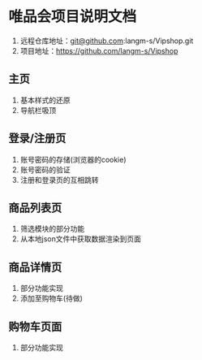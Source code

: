 # 唯品会项目说明文档
1. 远程仓库地址：git@github.com:langm-s/Vipshop.git
2. 项目地址：https://github.com/langm-s/Vipshop
## 主页
1. 基本样式的还原
2. 导航栏吸顶
## 登录/注册页
1. 账号密码的存储(浏览器的cookie)
2. 账号密码的验证
3. 注册和登录页的互相跳转
## 商品列表页
1. 筛选模块的部分功能
2. 从本地json文件中获取数据渲染到页面
## 商品详情页
1. 部分功能实现
2. 添加至购物车(待做)
## 购物车页面
1. 部分功能实现